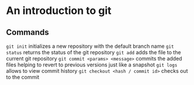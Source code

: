 # An introduction to git

## Commands

`git init` initializes a new repository with the default branch name
`git status` returns the status of the git repository
`git add` adds the file to the current git repository
`git commit <params> <message>` commits the added files helping to revert to previous versions just like a snapshot
`git logs` allows to view commit history
`git checkout <hash / commit id>` checks out to the commit
